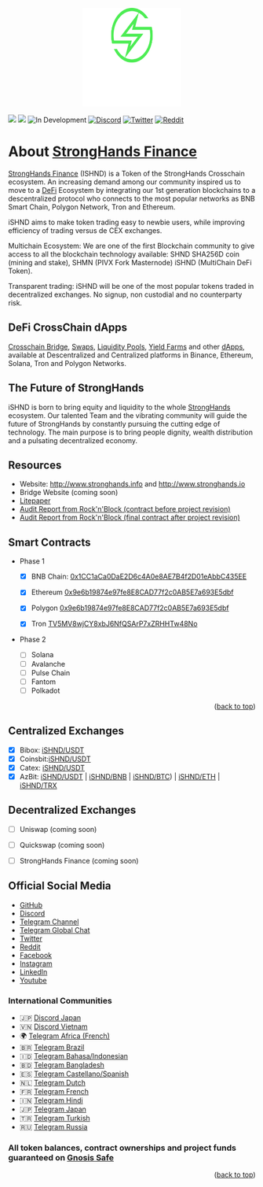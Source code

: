 <div id="top"></div>
<p align="center">
  <img width="200" height="200" src="https://github.com/stronghandsblockchain/Logos/blob/main/ISHND/svg/STRONGHANDS%20-%201.svg">

 ![](https://img.shields.io/badge/Token-Crosschain-informational?style=for-the-badge&logo=F0B90B)
 ![](https://img.shields.io/github/languages/top/stronghandsblockchain/ISHND-NewSource?style=for-the-badge)
 ![In Development](http://img.shields.io/static/v1?label=STATUS&message=IN%20DEVELOPMENT&color=GREEN&style=for-the-badge)
 [![Discord](https://img.shields.io/discord/396700779618107394?style=for-the-badge)](https://discord.gg/WrA8TNXaa5)
 [![Twitter](https://img.shields.io/twitter/follow/shndofficial?style=for-the-badge)](https://twitter.com/shndofficial)
 [![Reddit](https://img.shields.io/reddit/subreddit-subscribers/stronghandsblockchain?style=for-the-badge)](https://www.reddit.com/r/stronghandsblockchain/)



# About [StrongHands Finance](https://coinmarketcap.com/currencies/stronghands-finance/markets/) 
  
[StrongHands Finance](https://coinmarketcap.com/currencies/stronghands-finance/markets/) (ISHND) is a Token of the StrongHands Crosschain ecosystem. An increasing demand among our community inspired us to move to a [DeFi](https://academy.binance.com/en/glossary/defi) Ecosystem by integrating our 1st generation blockchains to a descentralized protocol who connects to the most popular networks as BNB Smart Chain, Polygon Network, Tron and Ethereum.

iSHND aims to make token trading easy to newbie users, while improving efficiency of trading versus de CEX exchanges.

Multichain Ecosystem: We are one of the first Blockchain community to give access to all the blockchain technology available: SHND SHA256D coin (mining and stake), SHMN (PIVX Fork Masternode) iSHND (MultiChain DeFi Token).

Transparent trading: iSHND will be one of the most popular tokens traded in decentralized exchanges. No signup, non custodial and no counterparty risk.

## DeFi CrossChain dApps

[Crosschain Bridge](https://pontem.network/posts/understanding-cross-chain-bridges), [Swaps](https://academy.binance.com/en/articles/atomic-swaps-explained), [Liquidity Pools](https://www.gemini.com/cryptopedia/what-is-a-liquidity-pool-crypto-market-liquidity), [Yield Farms](https://academy.binance.com/en/articles/what-is-yield-farming-in-decentralized-finance-defi) and other [dApps](https://cointelegraph.com/defi-101/what-are-dapps-everything-there-is-to-know-about-decentralized-applications), available at Descentralized and Centralized platforms in Binance, Ethereum, Solana, Tron and Polygon Networks.

## The Future of StrongHands

iSHND is born to bring equity and liquidity to the whole [StrongHands](http://www.stronghands.io) ecosystem. Our talented Team and the vibrating community will guide the future of StrongHands by constantly pursuing the cutting edge of technology. The main purpose is to bring people dignity, wealth distribution and a pulsating decentralized economy.
  

  ## Resources

  * Website: http://www.stronghands.info and http://www.stronghands.io
  * Bridge Website (coming soon)
  * [Litepaper](https://github.com/stronghandsblockchain/iSHND-NewSource/blob/main/Litepaper.pdf)
  * [Audit Report from Rock'n'Block (contract before project revision)](https://github.com/Rock-n-Block/AUDIT/blob/main/ISHND)
  * [Audit Report from Rock'n'Block (final contract after project revision)](https://github.com/stronghandsblockchain/iSHND-NewSource/blob/main/iSHND_Audit_Report.pdf)
  
  
## Smart Contracts
  
* Phase 1
  
    - [x] BNB Chain:  [0x1CC1aCa0DaE2D6c4A0e8AE7B4f2D01eAbbC435EE](https://bscscan.com/token/0x1CC1aCa0DaE2D6c4A0e8AE7B4f2D01eAbbC435EE)
    - [x] Ethereum [0x9e6b19874e97fe8E8CAD77f2c0AB5E7a693E5dbf](https://etherscan.io/token/0x9e6b19874e97fe8E8CAD77f2c0AB5E7a693E5dbf)
    - [x] Polygon [0x9e6b19874e97fe8E8CAD77f2c0AB5E7a693E5dbf](https://polygonscan.com/token/0x9e6b19874e97fe8E8CAD77f2c0AB5E7a693E5dbf)
    - [x] Tron [TV5MV8wjCY8xbJ6NfQSArP7xZRHHTw48No](https://tronscan.org/#/contract/TV5MV8wjCY8xbJ6NfQSArP7xZRHHTw48No)
  
  
  
 * Phase 2
  
    - [ ] Solana
    - [ ] Avalanche
    - [ ] Pulse Chain
    - [ ] Fantom
    - [ ] Polkadot
  
<p align="right">(<a href="#top">back to top</a>)</p>  
  
## Centralized Exchanges
  
  - [x] Bibox: [iSHND/USDT](https://www.bibox.com/zh/exchange/basic/ISHND_USDT)
  - [x] Coinsbit:[iSHND/USDT](https://coinsbit.io/pt/trade/iSHND_USDT)
  - [x] Catex: [iSHND/USDT](https://www.catex.io/trading/ISHND/USDT) 
  - [x] AzBit: [iSHND/USDT](https://azbit.com/exchange/ISHND_USDT) | [iSHND/BNB](https://azbit.com/exchange/ISHND_BNB) | [iSHND/BTC](https://azbit.com/exchange/ISHND_BTC)) | [iSHND/ETH](https://azbit.com/exchange/ISHND_ETH) | [iSHND/TRX](https://azbit.com/exchange/ISHND_TRX)

## Decentralized Exchanges

  - [ ] Uniswap (coming soon)
  - [ ] Quickswap (coming soon)
  - [ ] StrongHands Finance (coming soon)
  
  
## Official Social Media
  
  * [GitHub](https://github.com/stronghandsblockchain)
  * [Discord](https://discord.com/invite/WrA8TNXaa5)
  * [Telegram Channel](https://t.me/stronghandsofficial)
  * [Telegram Global Chat](https://t.me/StrongHands)
  * [Twitter](https://twitter.com/shndofficial)
  * [Reddit](https://www.reddit.com/r/stronghandsblockchain/)
  * [Facebook](https://www.facebook.com/shndchain)
  * [Instagram](https://www.instagram.com/stronghandsblockchain/)
  * [LinkedIn](https://www.linkedin.com/company/stronghands-blockchain/)
  * [Youtube](https://www.youtube.com/channel/UCazb7de4MDBFaWvnoCPvN-Q)
  
  
  ### International Communities
  
  * 🇯🇵 [Discord Japan](https://discord.gg/566pKM6)
  * 🇻🇳 [Discord Vietnam](https://discord.gg/UTBB8CHxbK)
  * 🌍 [Telegram Africa (French)](https://t.me/StrongHandsAfrica)
  * 🇧🇷 [Telegram Brazil](https://t.me/StrongHandsBrasil)
  * 🇮🇩 [Telegram Bahasa/Indonesian](https://t.me/StrongHandsIndonesia)
  * 🇧🇩 [Telegram Bangladesh](https://t.me/StrongHandsBangladesh)
  * 🇪🇸 [Telegram Castellano/Spanish](https://t.me/StrongHandsCastellano)
  * 🇳🇱 [Telegram Dutch](https://t.me/StrongHandsDutch)
  * 🇫🇷 [Telegram French](https://t.me/StrongHandsFrance)
  * 🇮🇳 [Telegram Hindi](https://t.me/StrongHandsHindi)
  * 🇯🇵 [Telegram Japan](https://t.me/StrongHands_Japan)
  * 🇹🇷 [Telegram Turkish](https://t.me/StrongHandsTurkey)
  * 🇷🇺 [Telegram Russia](https://t.me/StrongHandsRussia)


  ### All token balances, contract ownerships and project funds guaranteed on [Gnosis Safe](https://gnosis-safe.io/app/) 
  
  <p align="right">(<a href="#top">back to top</a>)</p>  
  

